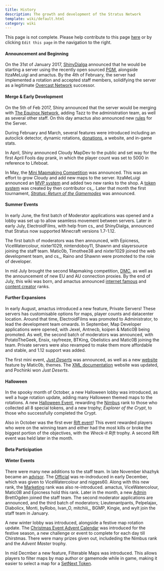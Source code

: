 ```yaml
---
title: History
description: The growth and development of the Stratus Network
template: wiki/default.html
category: wiki
---
```


This page is not complete. Please help contribute to this page <a href="https://mcresourcepile.github.io/addon-project/wiki/tools/contributing<%= document.dest.replace('.html', '.md') %>" target="_blank">here</a> or by clicking `Edit this page` in the navigation to the right.

#### Announcement and Beginning

On the 31st of January 2017, [ShinyDialga](https://mcresourcepile.github.io/addon-project/wiki/ranks/administrator) announced that he would be starting a server using the recently open sourced [PGM](pgm), alongside ItzaMeLuigi and amactus. By the 4th of February, the server had implemented a rotation and accepted staff members, solidifying the server as a legitimate [Overcast Network](ocn) successor.

#### Merge & Early Development

On the 5th of Feb 2017, Shiny announced that the server would be merging with [The Equinox Network](equinox), adding Tazz to the administration team, as well as several other staff. On this day amactus also announced new [rules](https://stratus.network/rules/en) for the Server.

During February and March, several features were introduced including an autoclick detector, dynamic rotations, [donations](https://stratusnetwork.buycraft.net), a website, and in-game stats.

In April, Shiny announced Cloudy MapDev to the public and set way for the first April Fools day prank, in which the player count was set to 5000 in reference to Lifeboat.

In May, the [Mini Mapmaking Competition](https://mcresourcepile.github.io/contests/stratus/mini_map_making_competition) was announced. This was an effort to grow Cloudy and add new maps to the server. ItzaMeLuigi announced an [MVP system](https://mcresourcepile.github.io/addon-project/wiki/gameplay/mvp) and added two new ranks to the shop. A [token system](https://mcresourcepile.github.io/addon-project/wiki/gameplay/tokens) was created by then contributor cs_. Later that month the first tournament, [*Stratus: Return of the Gamemodes*](https://mcresourcepile.github.io/leagues/stratus/stratus_return_of_the_gamemodes) was announced.

#### Summer Events

In early June, the first batch of Moderator applications was opened and a lobby was set up to allow seamless movement between servers. Later in early July, ElectroidFilms, with help from cs_ and ShinyDialga, announced that Stratus now supported Minecraft versions 1.7-1.12.

The first batch of moderators was then announced, with Epicness, ViceWatercolour, nixter1029, nintendoboy11, Shawnn and slayersource joining the staff team. Matic0b, Timothee38 and nixter1029 joined the web development team, and cs_, Raino and Shawnn were promoted to the role of developer.

In mid July brought the second Mapmaking competition, [DMC](https://mcresourcepile.github.io/contests/stratus/destroy_map_making_competition), as well as the announcement of new EU and AU connection proxies. By the end of July, this wiki was born, and amactus announced [internet famous](https://mcresourcepile.github.io/addon-project/wiki/ranks/internet_famous) and [content creator](https://mcresourcepile.github.io/addon-project/wiki/ranks/content_creator) ranks.

#### Further Expansions

In early August, amactus introduced a new feature, Private Servers! These servers has customisable options for maps, player counts and datacenter location. Around that time, ElectroidFilms was promoted to Administrator, to lead the development team onwards. In September, Map Developer applications were opened, with Jexel, Antnecb, koipen & Matic0B being promoted. As well, the second batch of moderators was announced, with PotatoTheGeek, Ensix, rayfreeze, BTKing, Obelistics and Matic0B joining the team. Private servers were also revamped to make them more affordable and stable, and 1.12 support was added.

The first mini event, [*Just Deserts*](https://mcresourcepile.github.io/leagues/stratus/just_deserts) was announced, as well as a new [website](https://stratus.network) feature by Matic0b, themes. The [XML documentation](https://docs.stratus.network) website was updated, and Pochinki won *Just Deserts*.

#### Halloween

In the spooky month of October, a new Halloween lobby was introduced, as well a huge rotation update, adding many Halloween themed maps to the rotations. A new [Halloween Event](https://mcresourcepile.github.io/addon-project/wiki/events/halloween_2017), rewarding the [Nimbus](https://mcresourcepile.github.io/addon-project/wiki/ranks/nimbus) rank to those who collected all 8 special tokens, and a new trophy; *Explorer of the Crypt*, to those who successfully completed the Crypt.

Also in October was the first ever [Rift event](https://mcresourcepile.github.io/addon-project/wiki/events/rift)! This event rewarded players who were on the winning team and either had the most kills or broke the biggest portion of the objectives, with the *Wreck-it Rift* trophy. A second Rift event was held later in the month. 

#### Beta Participation



#### Winter Events

There were many new additions to the staff team. In late November khazhyk became an [advisor](https://mcresourcepile.github.io/addon-project/wiki/ranks/advisor). The [Official](https://mcresourcepile.github.io/addon-project/wiki/ranks/official) was re-indroduced in early December, which was given to ViceWatercolour and nigges60. Along with this new rank, the [Marketing](https://mcresourcepile.github.io/addon-project/wiki/ranks/marketing) rank was also re-introduced. amactus, ViceWatercolour, Matic0B and Epicness hold this rank. Later in the month, a new [Admin](https://mcresourcepile.github.io/addon-project/wiki/ranks/administrator) BrettOgden joined the staff team. The second moderator applications are announced, and the third batch of moderators; Lieutenantpants, Pelpelajax, Diabolicx, Monti, byRobo, Ivan\_O, mitchiii\_, BGMP, Kingie, and wylt join the staff team in January.

A new winter lobby was introduced, alongside a festive map rotation update. The [Christmas Event Advent Calendar](https://mcresourcepile.github.io/addon-project/wiki/events/advent_calendar) was introduced for the festive season, a new challenge or event to complete for each day till Chirstmas. There were many prizes given out, includeding the Nimbus rank and the *Advent Master* trophy.

In mid Decmber a new feature, Filterable Maps was introduced. This allows players to filter maps by map author or gamemode while in game, making it easier to select a map for a [SetNext Token](https://mcresourcepile.github.io/addon-project/wiki/gameplay/tokens).
